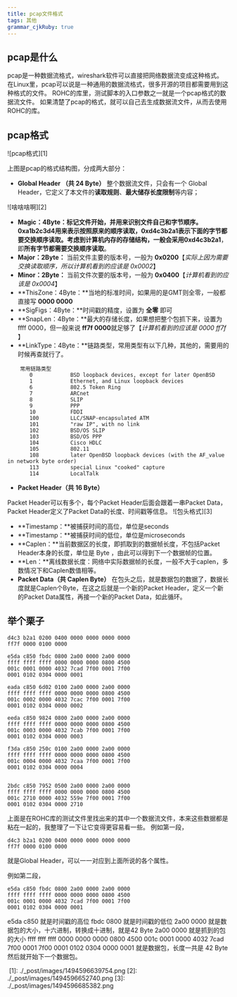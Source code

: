 ```yaml
---
title: pcap文件格式
tags: 其他
grammar_cjkRuby: true
---
```



## pcap是什么 ##
pcap是一种数据流格式，wireshark软件可以直接把网络数据流变成这种格式。
在Linux里，pcap可以说是一种通用的数据流格式，很多开源的项目都需要用到这种格式的文件。
ROHC的库里，测试脚本的入口参数之一就是一个pcap格式的数据流文件。
如果清楚了pcap的格式，就可以自己去生成数据流文件，从而去使用ROHC的库。

## pcap格式 ##  
![pcap格式][1]

上图是pcap的格式结构图，分成两大部分：

> 
 - **Global Header （共 24 Byte）**
 整个数据流文件，只会有一个 Global Header，它定义了本文件的**读取规则**、**最大储存长度限制**等内容；
 
![啥啥啥啊][2]

  - **Magic：4Byte：**标记文件开始，并用来识别文件自己和字节顺序。0xa1b2c3d4用来表示按照原来的顺序读取，0xd4c3b2a1表示下面的字节都要交换顺序读取。考虑到计算机内存的存储结构，一般会采用**0xd4c3b2a1**，即**所有字节都需要交换顺序读取**。
  - **Major：2Byte：** 当前文件主要的版本号，一般为 **0x0200**【*实际上因为需要交换读取顺序，所以计算机看到的应该是 0x0002*】
  - **Minor：2Byte：** 当前文件次要的版本号，一般为 **0x0400**【*计算机看到的应该是 0x0004*】
  - **ThisZone：4Byte：**当地的标准时间，如果用的是GMT则全零，一般都直接写 **0000 0000**
  - **SigFigs：4Byte：**时间戳的精度，设置为 **全零** 即可
  - **SnapLen：4Byte：**最大的存储长度，如果想把整个包抓下来，设置为 ffff 0000，但一般来说 **ff7f 0000**就足够了【*计算机看到的应该是 0000 ff7f* 】
  - **LinkType：4Byte：**链路类型，常用类型有以下几种，其他的，需要用的时候再查就行了。
  

```
	常用链路类型
	   0            BSD loopback devices, except for later OpenBSD
       1            Ethernet, and Linux loopback devices
       6            802.5 Token Ring
       7            ARCnet
       8            SLIP
       9            PPP
       10           FDDI
       100          LLC/SNAP-encapsulated ATM
       101          "raw IP", with no link
       102          BSD/OS SLIP
       103          BSD/OS PPP
       104          Cisco HDLC
       105          802.11
       108          later OpenBSD loopback devices (with the AF_value in network byte order)
       113          special Linux "cooked" capture
       114          LocalTalk
```


 - **Packet Header（共 16 Byte）**
 
 Packet Header可以有多个，每个Packet Header后面会跟着一串Packet Data，Packet Header定义了Packet Data的长度、时间戳等信息。
 ![包头格式][3]
 - **Timestamp：**被捕获时间的高位，单位是seconds
 - **Timestamp：**被捕获时间的低位，单位是microseconds
 - **Caplen：**当前数据区的长度，即抓取到的数据帧长度，不包括Packet Header本身的长度，单位是 Byte ，由此可以得到下一个数据帧的位置。
 - **Len：**离线数据长度：网络中实际数据帧的长度，一般不大于caplen，多数情况下和Caplen数值相等。
 - **Packet Data（共 Caplen Byte）**
 在包头之后，就是数据包的数据了，数据长度就是Caplen个Byte，在这之后就是一个新的Packet Header，定义一个新的Packet Data属性，再接一个新的Packet Data，如此循环。

## 举个栗子 ##

```
d4c3 b2a1 0200 0400 0000 0000 0000 0000
ff7f 0000 0100 0000 

e5da c850 fbdc 0800 2a00 0000 2a00 0000 
ffff ffff ffff 0000 0000 0000 0800 4500 
001c 0001 0000 4032 7cad 7f00 0001 7f00 
0001 0102 0304 0000 0001 

eada c850 6d02 0100 2a00 0000 2a00 0000 
ffff ffff ffff 0000 0000 0000 0800 4500 
001c 0002 0000 4032 7cac 7f00 0001 7f00 
0001 0102 0304 0000 0002 

eeda c850 9824 0800 2a00 0000 2a00 0000 
ffff ffff ffff 0000 0000 0000 0800 4500 
001c 0003 0000 4032 7cab 7f00 0001 7f00 
0001 0102 0304 0000 0003 

f3da c850 250c 0100 2a00 0000 2a00 0000 
ffff ffff ffff 0000 0000 0000 0800 4500 
001c 0004 0000 4032 7caa 7f00 0001 7f00 
0001 0102 0304 0000 0004


2bdc c850 7952 0500 2a00 0000 2a00 0000
ffff ffff ffff 0000 0000 0000 0800 4500
001c 2710 0000 4032 559e 7f00 0001 7f00
0001 0102 0304 0000 2710 
```
上面是在ROHC库的测试文件里找出来的其中一个数据流文件，本来这些数据都是粘在一起的，我整理了一下让它变得更容易看一些。
例如第一段，

```
d4c3 b2a1 0200 0400 0000 0000 0000 0000
ff7f 0000 0100 0000 
```
就是Global Header，可以一一对应到上面所说的各个属性。

例如第二段，

```
e5da c850 fbdc 0800 2a00 0000 2a00 0000 
ffff ffff ffff 0000 0000 0000 0800 4500 
001c 0001 0000 4032 7cad 7f00 0001 7f00 
0001 0102 0304 0000 0001 
```
e5da c850 就是时间戳的高位
fbdc 0800 就是时间戳的低位
2a00 0000 就是数据包的大小，十六进制，转换成十进制，就是42 Byte
2a00 0000 就是抓到的包的大小
ffff ffff ffff 0000 0000 0000 0800 4500 
001c 0001 0000 4032 7cad 7f00 0001 7f00 
0001 0102 0304 0000 0001 就是数据包，长度一共是 42 Byte
然后就开始下一个数据包。


  [1]: ./_post/images/1494596639754.png
  [2]: ./_post/images/1494596652740.png
  [3]: ./_post/images/1494596685382.png 
